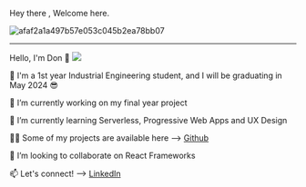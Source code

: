 Hey there , Welcome here.


![afaf2a1a497b57e053c045b2ea78bb07](https://user-images.githubusercontent.com/72129905/96364036-4bfba580-1149-11eb-9f9a-f6be9e524ddb.gif)

______________________________________________________________________________________________________________________________________________________________________________
Hello, I'm Don 👋 ![](https://komarev.com/ghpvc/?username=donppyl)  

🏫 I'm a 1st year Industrial Engineering student, and I will be graduating in May 2024 😎

🔭 I’m currently working on my final year project

🌱 I’m currently learning Serverless, Progressive Web Apps and UX Design

👨‍💻 Some of my projects are available here --> [Github](https://github.com/donppyl?tab=repositories)

👯 I’m looking to collaborate on React Frameworks 

📫 Let's connect! --> [LinkedIn](https://www.linkedin.com/in/donppyl/)



